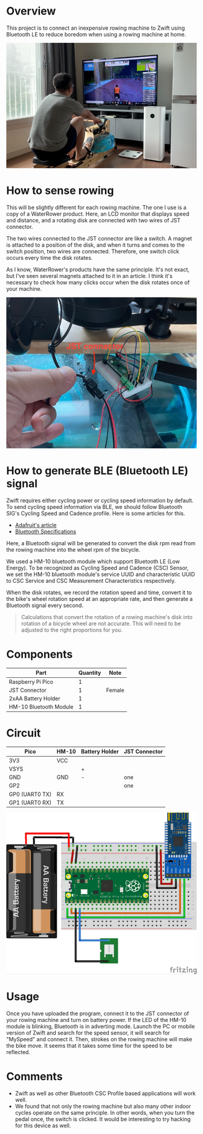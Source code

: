# Overview

This project is to connect an inexpensive rowing machine to Zwift using Bluetooth LE to reduce boredom when using a rowing machine at home.

![photo](https://github.com/niklauslee/rowing-on-zwift/blob/main/images/photo.png?raw=true)

# How to sense rowing

This will be slightly different for each rowing machine. The one I use is a copy of a WaterRower product. Here, an LCD monitor that displays speed and distance, and a rotating disk are connected with two wires of JST connector.

The two wires connected to the JST connector are like a switch. A magnet is attached to a position of the disk, and when it turns and comes to the switch position, two wires are connected. Therefore, one switch click occurs every time the disk rotates.

As I know, WaterRower's products have the same principle. It's not exact, but I've seen several magnets attached to it in an article. I think it's necessary to check how many clicks occur when the disk rotates once of your machine.

![assemble](https://github.com/niklauslee/rowing-on-zwift/blob/main/images/assemble.jpg?raw=true)

# How to generate BLE (Bluetooth LE) signal

Zwift requires either cycling power or cycling speed information by default. To send cycling speed information via BLE, we should follow Bluetooth SIG's Cycling Speed and Cadence profile. Here is some articles for this.

- [Adafruit's article](https://learn.adafruit.com/bluetooth-bicycle-speed-cadence-sensor-display-with-clue?view=all)
- [Bluetooth Specifications](https://www.bluetooth.com/specifications/specs/)

Here, a Bluetooth signal will be generated to convert the disk rpm read from the rowing machine into the wheel rpm of the bicycle.

We used a HM-10 bluetooth module which support Bluetooth LE (Low Energy). To be recognized as Cycling Speed and Cadence (CSC) Sensor, we set the HM-10 bluetooth module's service UUID and characteristic UUID to CSC Service and CSC Measurement Characteristics respectively.

When the disk rotates, we record the rotation speed and time, convert it to the bike's wheel rotation speed at an appropriate rate, and then generate a Bluetooth signal every second.

> Calculations that convert the rotation of a rowing machine's disk into rotation of a bicycle wheel are not accurate. This will need to be adjusted to the right proportions for you.

# Components

| Part                   | Quantity | Note   |
| ---------------------- | -------- | ------ |
| Raspberry Pi Pico      | 1        |        |
| JST Connector          | 1        | Female |
| 2xAA Battery Holder    | 1        |        |
| HM-10 Bluetooth Module | 1        |        |

# Circuit

| Pico           | HM-10 | Battery Holder | JST Connector |
| -------------- | ----- | -------------- | ------------- |
| 3V3            | VCC   |                |               |
| VSYS           |       | +              |               |
| GND            | GND   | -              | one           |
| GP2            |       |                | one           |
| GP0 (UART0 TX) | RX    |                |               |
| GP1 (UART0 RX) | TX    |                |               |

![circuit](https://github.com/niklauslee/rowing-on-zwift/blob/main/images/circuit.png?raw=true)

# Usage

Once you have uploaded the program, connect it to the JST connector of your rowing machine and turn on battery power. If the LED of the HM-10 module is blinking, Bluetooth is in adverting mode. Launch the PC or mobile version of Zwift and search for the speed sensor, it will search for "MySpeed" and connect it. Then, strokes on the rowing machine will make the bike move. It seems that it takes some time for the speed to be reflected.

# Comments

- Zwift as well as other Bluetooth CSC Profile based applications will work well.
- We found that not only the rowing machine but also many other indoor cycles operate on the same principle. In other words, when you turn the pedal once, the switch is clicked. It would be interesting to try hacking for this device as well.
